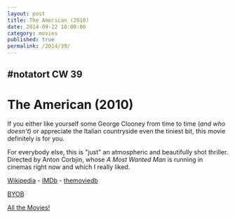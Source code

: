 ```yaml
---
layout: post
title: The American (2010)
date: 2014-09-22 18:00:00
category: movies
published: true
permalink: /2014/39/
---
```


## \#notatort CW 39
# The American \(2010\)

If you either like yourself some George Clooney from time to time (*and who doesn't*) or appreciate the Italian countryside even the tiniest bit, this movie definitely is for you.

For everybody else, this is "just" an atmospheric and beautifully shot thriller. 
Directed by Anton Corbjin, whose *A Most Wanted Man* is running in cinemas right now and which I really liked.

<a href="http://en.wikipedia.org/wiki/The_American_(2010_film)">Wikipedia</a> - [IMDb](http://www.imdb.com/title/tt1440728/?ref_=fn_al_tt_1) - [themoviedb](https://www.themoviedb.org/movie/27579-the-american)

<a href="http://en.wikipedia.org/wiki/BYOB_(beverage)">BYOB</a>

[All the Movies!](http://notatort.com/allthemovies/)

<!--include jquery & backstretch-->

<script type="text/javascript" src="https://ajax.googleapis.com/ajax/libs/jquery/1.7.2/jquery.min.js"></script>

<script type="text/javascript" src="http://notatort.com/jquery.backstretch.min.js"></script>

<script type="text/javascript">

$(function(){

     $(window).resize(function(){
     
         if($(this).width() >= 767){
         
             $.backstretch("http://notatort.com/bg1439.jpg", {speed: 150});
             
         }
         
      })
      
      .resize();//trigger resize on page load
      
});

</script>